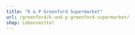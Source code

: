 ```yaml
---
title: "K & P Greenford Supermarket"
url: /greenford/k-und-p-greenford-supermarket/
shop: Lebensmittel
---
```

